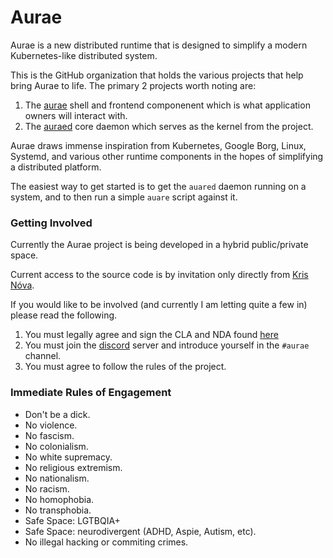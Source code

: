 # Aurae

Aurae is a new distributed runtime that is designed to simplify a modern Kubernetes-like distributed system.

This is the GitHub organization that holds the various projects that help bring Aurae to life. The primary 2 projects worth noting are:

 1. The [aurae](https://github.com/aurae-runtime/aurae) shell and frontend componenent which is what application owners will interact with.
 2. The [auraed](https://github.com/aurae-runtime/auraed) core daemon which serves as the kernel from the project. 
 
 Aurae draws immense inspiration from Kubernetes, Google Borg, Linux, Systemd, and various other runtime components in the hopes of simplifying a distributed platform.
 
 The easiest way to get started is to get the `auared` daemon running on a system, and to then run a simple `auare` script against it.

### Getting Involved

Currently the Aurae project is being developed in a hybrid public/private space. 

Current access to the source code is by invitation only directly from [Kris Nóva](https://github.com/kris-nova). 

If you would like to be involved (and currently I am letting quite a few in) please read the following.

 1. You must legally agree and sign the CLA and NDA found [here](https://github.com/aurae-runtime/authz)
 2. You must join the [discord](https://discord.gg/JqvvtUZkMD) server and introduce yourself in the `#aurae` channel.
 3. You must agree to follow the rules of the project.

### Immediate Rules of Engagement

 - Don't be a dick.
 - No violence.
 - No fascism.
 - No colonialism.
 - No white supremacy.
 - No religious extremism.
 - No nationalism.
 - No racism.
 - No homophobia.
 - No transphobia.
 - Safe Space: LGTBQIA+
 - Safe Space: neurodivergent (ADHD, Aspie, Autism, etc).
 - No illegal hacking or commiting crimes.
 
 
